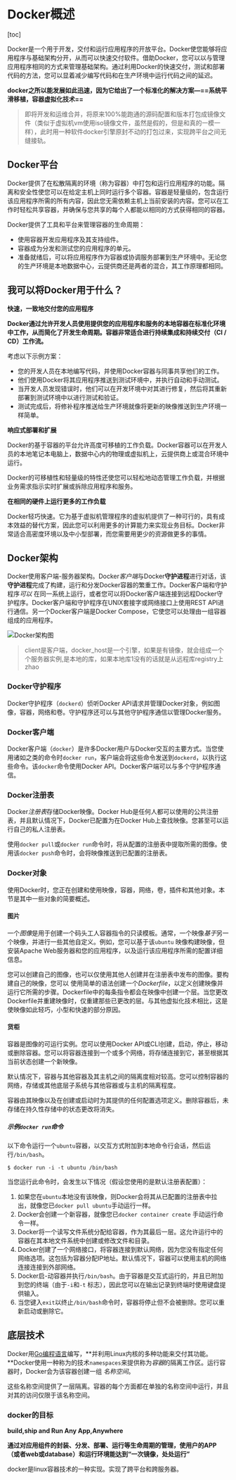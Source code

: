 # Docker概述

[toc]

Docker是一个用于开发，交付和运行应用程序的开放平台。Docker使您能够将应用程序与基础架构分开，从而可以快速交付软件。借助Docker，您可以以与管理应用程序相同的方式来管理基础架构。通过利用Docker的快速交付，测试和部署代码的方法，您可以显着减少编写代码和在生产环境中运行代码之间的延迟。

**docker之所以能发展如此迅速，因为它给出了一个标准化的解决方案—==系统平滑移植，容器虚拟化技术==**

> 即将开发和运维合并，将原来100%能跑通的源码配置和版本打包成镜像文件（类似于虚拟机vm使用iso镜像文件，虽然是假的，但是和真的一模一样），此时用一种软件docker引擎原封不动的打包过来，实现跨平台之间无缝接轨。



## Docker平台

Docker提供了在松散隔离的环境（称为容器）中打包和运行应用程序的功能。隔离和安全性使您可以在给定主机上同时运行多个容器。容器是轻量级的，包含运行该应用程序所需的所有内容，因此您无需依赖主机上当前安装的内容。您可以在工作时轻松共享容器，并确保与您共享的每个人都能以相同的方式获得相同的容器。

Docker提供了工具和平台来管理容器的生命周期：

- 使用容器开发应用程序及其支持组件。
- 容器成为分发和测试您的应用程序的单元。
- 准备就绪后，可以将应用程序作为容器或协调服务部署到生产环境中。无论您的生产环境是本地数据中心，云提供商还是两者的混合，其工作原理都相同。

## 我可以将Docker用于什么？

**快速，一致地交付您的应用程序**

**Docker通过允许开发人员使用提供您的应用程序和服务的本地容器在标准化环境中工作，从而简化了开发生命周期。容器非常适合进行持续集成和持续交付（CI / CD）工作流。**

考虑以下示例方案：

- 您的开发人员在本地编写代码，并使用Docker容器与同事共享他们的工作。
- 他们使用Docker将其应用程序推送到测试环境中，并执行自动和手动测试。
- 当开发人员发现错误时，他们可以在开发环境中对其进行修复，然后将其重新部署到测试环境中以进行测试和验证。
- 测试完成后，将修补程序推送给生产环境就像将更新的映像推送到生产环境一样简单。

**响应式部署和扩展**

Docker的基于容器的平台允许高度可移植的工作负载。Docker容器可以在开发人员的本地笔记本电脑上，数据中心内的物理或虚拟机上，云提供商上或混合环境中运行。

Docker的可移植性和轻量级的特性还使您可以轻松地动态管理工作负载，并根据业务需求指示实时扩展或拆除应用程序和服务。

**在相同的硬件上运行更多的工作负载**

Docker轻巧快速。它为基于虚拟机管理程序的虚拟机提供了一种可行的，具有成本效益的替代方案，因此您可以利用更多的计算能力来实现业务目标。Docker非常适合高密度环境以及中小型部署，而您需要用更少的资源做更多的事情。

## Docker架构

Docker使用客户端-服务器架构。Docker*客户端*与Docker**守护进程**进行对话，该**守护进程**完成了构建，运行和分发Docker容器的繁重工作。Docker客户端和守护程序*可以* 在同一系统上运行，或者您可以将Docker客户端连接到远程Docker守护程序。Docker客户端和守护程序在UNIX套接字或网络接口上使用REST API进行通信。另一个Docker客户端是Docker Compose，它使您可以处理由一组容器组成的应用程序。

![Docker架构图](https://dockerdocs.cn/images/architecture.svg)

> client是客户端，docker_host是一个引擎，如果是有镜像，就会组成一个个服务器实例,是本地的库，如果本地库1没有的话就是从远程库registry上zhao

### Docker守护程序

Docker守护程序（`dockerd`）侦听Docker API请求并管理Docker对象，例如图像，容器，网络和卷。守护程序还可以与其他守护程序通信以管理Docker服务。

### Docker客户端

Docker客户端（`docker`）是许多Docker用户与Docker交互的主要方式。当您使用诸如之类的命令时`docker run`，客户端会将这些命令发送到`dockerd`，以执行这些命令。该`docker`命令使用Docker API。Docker客户端可以与多个守护程序通信。

### Docker注册表

Docker*注册表*存储Docker映像。Docker Hub是任何人都可以使用的公共注册表，并且默认情况下，Docker已配置为在Docker Hub上查找映像。您甚至可以运行自己的私人注册表。

使用`docker pull`或`docker run`命令时，将从配置的注册表中提取所需的图像。使用该`docker push`命令时，会将映像推送到已配置的注册表。

### Docker对象

使用Docker时，您正在创建和使用映像，容器，网络，卷，插件和其他对象。本节是其中一些对象的简要概述。

#### 图片

一个*图像*是用于创建一个码头工人容器指令的只读模板。通常，一个映像*基于*另一个映像，并进行一些其他自定义。例如，您可以基于该`ubuntu` 映像构建映像，但安装Apache Web服务器和您的应用程序，以及运行该应用程序所需的配置详细信息。

您可以创建自己的图像，也可以仅使用其他人创建并在注册表中发布的图像。要构建自己的映像，您可以 使用简单的语法创建一个*Dockerfile*，以定义创建映像并运行它所需的步骤。Dockerfile中的每条指令都会在映像中创建一个层。当您更改Dockerfile并重建映像时，仅重建那些已更改的层。与其他虚拟化技术相比，这是使映像如此轻巧，小型和快速的部分原因。

#### 货柜

容器是图像的可运行实例。您可以使用Docker API或CLI创建，启动，停止，移动或删除容器。您可以将容器连接到一个或多个网络，将存储连接到它，甚至根据其当前状态创建一个新映像。

默认情况下，容器与其他容器及其主机之间的隔离度相对较高。您可以控制容器的网络，存储或其他底层子系统与其他容器或与主机的隔离程度。

容器由其映像以及在创建或启动时为其提供的任何配置选项定义。删除容器后，未存储在持久性存储中的状态更改将消失。

##### 示例`docker run`命令

以下命令运行一个`ubuntu`容器，以交互方式附加到本地命令行会话，然后运行`/bin/bash`。

```
$ docker run -i -t ubuntu /bin/bash
```

当您运行此命令时，会发生以下情况（假设您使用的是默认注册表配置）：

1. 如果您在`ubuntu`本地没有该映像，则Docker会将其从已配置的注册表中拉出，就像您已`docker pull ubuntu`手动运行一样。
2. Docker会创建一个新容器，就像您已`docker container create` 手动运行命令一样。
3. Docker将一个读写文件系统分配给容器，作为其最后一层。这允许运行中的容器在其本地文件系统中创建或修改文件和目录。
4. Docker创建了一个网络接口，将容器连接到默认网络，因为您没有指定任何网络选项。这包括为容器分配IP地址。默认情况下，容器可以使用主机的网络连接连接到外部网络。
5. Docker启-动容器并执行`/bin/bash`。由于容器是交互式运行的，并且已附加到您的终端（由于`-i`和`-t` 标志），因此您可以在输出记录到终端时使用键盘提供输入。
6. 当您键入`exit`以终止`/bin/bash`命令时，容器将停止但不会被删除。您可以重新启动或删除它。

## 底层技术

Docker用[Go编程语言](https://golang.org/)编写，**并利用Linux内核的多种功能来交付其功能。**Docker使用一种称为的技术`namespaces`来提供称为*容器*的隔离工作区。运行容器时，Docker会为该容器创建一组 *名称空间*。

这些名称空间提供了一层隔离。容器的每个方面都在单独的名称空间中运行，并且对其的访问仅限于该名称空间。



### docker的目标

**build,ship and Run Any App,Anywhere**

**通过对应用组件的封装、分发、部署、运行等生命周期的管理，使用户的APP（或者web或database）和运行环境能达到“一次镜像，处处运行”**

docker是linux容器技术的一种实现。实现了跨平台和跨服务器。

